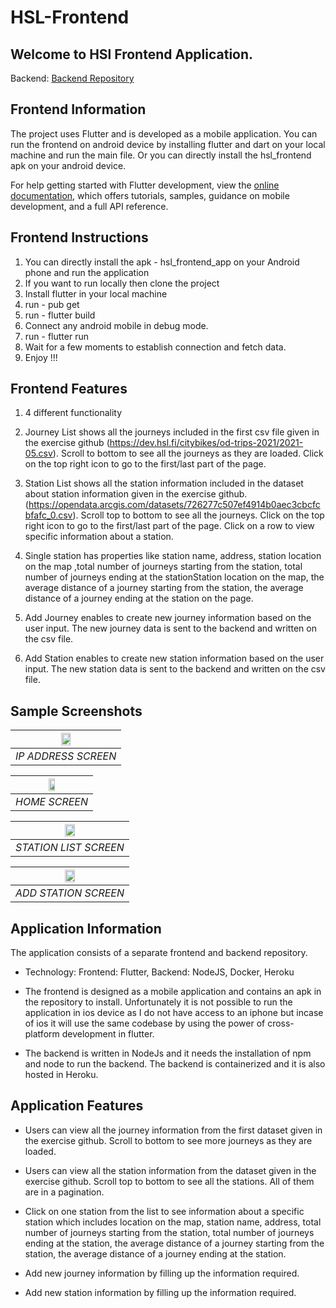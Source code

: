 # HSL-Frontend

## Welcome to HSl Frontend Application.

Backend: [Backend Repository](https://github.com/Ahmad-Imam/HSL-Backend)

## Frontend Information

The project uses Flutter and is developed as a mobile application. You can run the frontend on android device by installing flutter and dart on your local machine and run the main file. Or you can directly install the hsl_frontend apk on your android device.

For help getting started with Flutter development, view the
[online documentation](https://docs.flutter.dev/), which offers tutorials,
samples, guidance on mobile development, and a full API reference.

## Frontend Instructions

1. You can directly install the apk - hsl_frontend_app on your Android phone and run the application
2. If you want to run locally then clone the project
3. Install flutter in your local machine
4. run - pub get
5. run - flutter build
6. Connect any android mobile in debug mode.
7. run - flutter run
8. Wait for a few moments to establish connection and fetch data.
9. Enjoy !!!

## Frontend Features

1. 4 different functionality

2. Journey List shows all the journeys included in the first csv file given in the exercise github (https://dev.hsl.fi/citybikes/od-trips-2021/2021-05.csv). Scroll to bottom to see all the journeys as they are loaded. Click on the top right icon to go to the first/last part of the page.

3. Station List shows all the station information included in the dataset about station information given in the exercise github. (https://opendata.arcgis.com/datasets/726277c507ef4914b0aec3cbcfcbfafc_0.csv). Scroll top to bottom to see all the journeys. Click on the top right icon to go to the first/last part of the page. Click on a row to view specific information about a station.

4. Single station has properties like station name, address, station location on the map ,total number of journeys starting from the station, total number of journeys ending at the stationStation location on the map, the average distance of a journey starting from the station, the average distance of a journey ending at the station on the page.

5. Add Journey enables to create new journey information based on the user input. The new journey data is sent to the backend and written on the csv file.

6. Add Station enables to create new station information based on the user input. The new station data is sent to the backend and written on the csv file.

## Sample Screenshots

| <img src="https://user-images.githubusercontent.com/38004971/210276448-1ab43bfe-ce22-48c4-89a0-59e5833d4541.jpg" width=30% height=30%> |
| :------------------------------------------------------------------------------------------------------------------------------------: |
|                                                          _IP ADDRESS SCREEN_                                                           |

| <img src="https://user-images.githubusercontent.com/38004971/210276530-0ee31162-7a4b-41c0-884f-9fb0e4305e84.jpg" width=30% height=30%> |
| :------------------------------------------------------------------------------------------------------------------------------------: |
|                                                             _HOME SCREEN_                                                              |

| <img src="https://user-images.githubusercontent.com/38004971/210276539-66fb20c7-e8e6-4636-b9f9-6f4e821dd9fb.jpg" width=30% height=30%> |
| :------------------------------------------------------------------------------------------------------------------------------------: |
|                                                         _STATION LIST SCREEN_                                                          |

| <img src="https://user-images.githubusercontent.com/38004971/210276542-84b6552f-8cca-4d2d-b11a-95e399432fad.jpg" width=30% height=30%> |
| :------------------------------------------------------------------------------------------------------------------------------------: |
|                                                          _ADD STATION SCREEN_                                                          |

## Application Information

The application consists of a separate frontend and backend repository.

- Technology: Frontend: Flutter, Backend: NodeJS, Docker, Heroku

- The frontend is designed as a mobile application and contains an apk in the repository to install. Unfortunately it is not possible to run the application in ios device as I do not have access to an iphone but incase of ios it will use the same codebase by using the power of cross-platform development in flutter.

- The backend is written in NodeJs and it needs the installation of npm and node to run the backend. The backend is containerized and it is also hosted in Heroku.

## Application Features

- Users can view all the journey information from the first dataset given in the exercise github. Scroll to bottom to see more journeys as they are loaded.

- Users can view all the station information from the dataset given in the exercise github. Scroll top to bottom to see all the stations. All of them are in a pagination.

- Click on one station from the list to see information about a specific station which includes location on the map, station name, address, total number of journeys starting from the station, total number of journeys ending at the station, the average distance of a journey starting from the station, the average distance of a journey ending at the station.

- Add new journey information by filling up the information required.

- Add new station information by filling up the information required.
